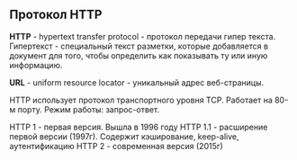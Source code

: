 ## Протокол HTTP

**HTTP** - hypertext transfer protocol - протокол передачи гипер текста.  Гипертекст - специальный текст разметки, которые добавляется в документ для того, чтобы определить как показывать ту или иную информацию.  

**URL** - uniform resource locator - уникальный адрес веб-страницы.  

HTTP использует протокол транспортного уровня TCP. Работает на 80-м порту. Режим работы: запрос-ответ.  

HTTP 1 - первая версия. Вышла в 1996 году
HTTP 1.1 - расширение первой версии (1997г). Содержит кэширование, keep-alive, аутентификацию
HTTP 2 - современная версия (2015г)